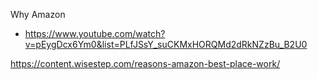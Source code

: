 Why Amazon

- https://www.youtube.com/watch?v=pEygDcx6Ym0&list=PLfJSsY_suCKMxHORQMd2dRkNZzBu_B2U0

https://content.wisestep.com/reasons-amazon-best-place-work/
